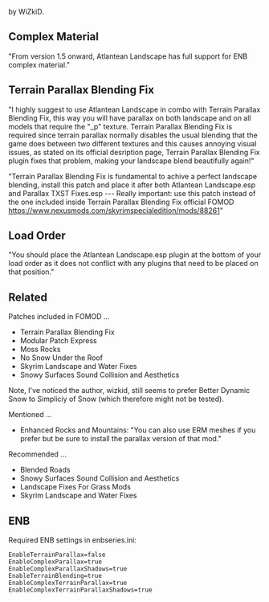 by WiZkiD.


## Complex Material

"From version 1.5 onward, Atlantean Landscape has full support for ENB complex material."

## Terrain Parallax Blending Fix

"I highly suggest to use Atlantean Landscape in combo with Terrain Parallax Blending Fix, this way you will have parallax on both landscape and on all models that require the "_p" texture. Terrain Parallax Blending Fix is required since terrain parallax normally disables the usual blending that the game does between two different textures and this causes annoying visual issues, as stated on its official desription page, Terrain Parallax Blending Fix plugin fixes that problem, making your landscape blend beautifully again!"

"Terrain Parallax Blending Fix is fundamental to achive a perfect landscape blending, install this patch and place it after both Atlantean Landscape.esp and Parallax TXST Fixes.esp --- Really important: use this patch instead of the one included inside Terrain Parallax Blending Fix official FOMOD
https://www.nexusmods.com/skyrimspecialedition/mods/88261"

## Load Order

"You should place the Atlantean Landscape.esp plugin at the bottom of your load order as it does not conflict with any plugins that need to be placed on that position."

## Related

Patches included in FOMOD ...

- Terrain Parallax Blending Fix
- Modular Patch Express
- Moss Rocks
- No Snow Under the Roof
- Skyrim Landscape and Water Fixes
- Snowy Surfaces Sound Collision and Aesthetics

Note, I've noticed the author, wizkid, still seems to prefer Better Dynamic Snow to Simpliciy of Snow (which therefore might not be tested).

Mentioned ...

- Enhanced Rocks and Mountains: "You can also use ERM meshes if you prefer but be sure to install the parallax version of that mod."

Recommended ...

- Blended Roads
- Snowy Surfaces Sound Collision and Aesthetics
- Landscape Fixes For Grass Mods
- Skyrim Landscape and Water Fixes

## ENB

Required ENB settings in enbseries.ini:

```
EnableTerrainParallax=false
EnableComplexParallax=true
EnableComplexParallaxShadows=true
EnableTerrainBlending=true
EnableComplexTerrainParallax=true
EnableComplexTerrainParallaxShadows=true
```
